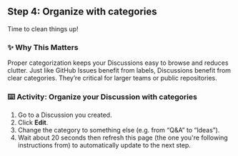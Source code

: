 <!--
  <<< Author notes: Step 5 >>>
  Start this step by acknowledging the previous step.
  Define terms and link to docs.github.com.
-->

## Step 4: Organize with categories

Time to clean things up!

### ✨ Why This Matters

Proper categorization keeps your Discussions easy to browse and reduces clutter. Just like GitHub Issues benefit from labels, Discussions benefit from clear categories. They’re critical for larger teams or public repositories.

### :keyboard: Activity: Organize your Discussion with categories

1. Go to a Discussion you created.
2. Click **Edit**.
3. Change the category to something else (e.g. from “Q&A” to “Ideas”).
4. Wait about 20 seconds then refresh this page (the one you're following instructions from) to automatically update to the next step.
